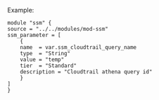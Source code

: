 Example:

    module "ssm" {
    source = "../../modules/mod-ssm"
    ssm_parameter = [
        {
        name  = var.ssm_cloudtrail_query_name
        type  = "String"
        value = "temp"
        tier  = "Standard"
        description = "Cloudtrail athena query id"
        }
    ]
    }
